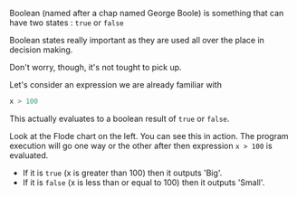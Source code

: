 Boolean (named after a chap named George Boole) is something that can have two states : `true` or `false`

Boolean states really important as they are used all over the place in decision making.

Don't worry, though, it's not tought to pick up.

Let's consider an expression we are already familiar with 

```javascript
x > 100
```

This actually evaluates to a boolean result of `true` or `false`. 

Look at the Flode chart on the left. You can see this in action. The program execution will go one way or the other after then expression `x > 100` is evaluated.

- If it is `true` (x is greater than 100) then it outputs 'Big'.
- If it is `false` (x is less than or equal to 100) then it outputs 'Small'.

